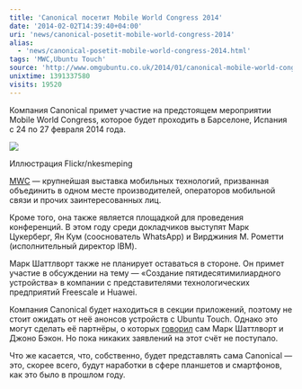 ```yaml
---
title: 'Canonical посетит Mobile World Congress 2014'
date: '2014-02-02T14:39:40+04:00'
uri: 'news/canonical-posetit-mobile-world-congress-2014'
alias: 
  - 'news/canonical-posetit-mobile-world-congress-2014.html'
tags: 'MWC,Ubuntu Touch'
source: 'http://www.omgubuntu.co.uk/2014/01/canonical-mobile-world-congress-2014-app-planet'
unixtime: 1391337580
visits: 19520
---
```

Компания Canonical примет участие на предстоящем мероприятии Mobile World Congress, которое будет проходить в Барселоне, Испания с 24 по 27 февраля 2014 года.

[![](img/2014/02/02/14-00/6947648281.jpg)](img/2014/02/02/14-00/6947648281.jpg)

<figcaption>Иллюстрация Flickr/nkesmeping</figcaption>

[MWC](http://ru.wikipedia.org/wiki/Mobile_World_Congress) — крупнейшая выставка мобильных технологий, призванная объединить в одном месте производителей, операторов мобильной связи и прочих заинтересованных лиц.

Кроме того, она также является площадкой для проведения конференций. В этом году среди докладчиков выступят Марк Цукерберг, Ян Кум (сооснователь WhatsApp) и Вирджиния М. Рометти (исполнительный директор IBM).

Марк Шаттлворт также не планирует оставаться в стороне. Он примет участие в обсуждении на тему — «Создание пятидесятимилиардного устройства» в компании с представителями технологических предприятий Freescale и Huawei.

Компания Canonical будет находиться в секции приложений, поэтому не стоит ожидать от неё анонсов устройств с Ubuntu Touch. Однако это могут сделать её партнёры, о которых [говорил](news/high-end-smartfonyi-s-ubuntu-touch-uzhe-v-2014) сам Марк Шаттлворт и Джоно Бэкон. Но пока никаких заявлений на этот счёт не поступало.

Что же касается, что, собственно, будет представлять сама Canonical — это, скорее всего, будут наработки в сфере планшетов и смартфонов, как это было в прошлом году.
